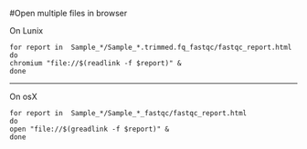 #Open multiple files in browser

On Lunix

    for report in  Sample_*/Sample_*.trimmed.fq_fastqc/fastqc_report.html
    do
    chromium "file://$(readlink -f $report)" &
    done

---

On osX

    for report in  Sample_*/Sample_*_fastqc/fastqc_report.html
    do
    open "file://$(greadlink -f $report)" &
    done
